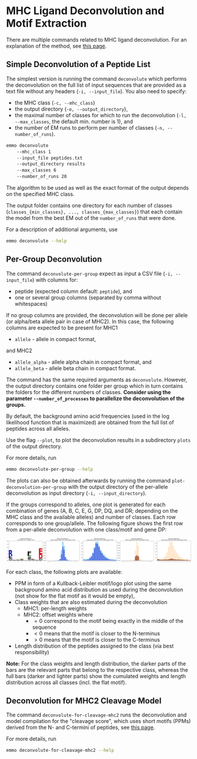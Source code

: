 # MHC Ligand Deconvolution and Motif Extraction

There are multiple commands related to MHC ligand deconvolution. For an explanation of the method,
see [this page](../explanations/em_algorithm.md).

## Simple Deconvolution of a Peptide List

The simplest version is running the command `deconvolute` which performs the deconvolution on the
full list of input sequences that are provided as a text file without any headers
(`-i, --input_file`). You also need to specify:

- the MHC class (`-c, --mhc_class`)
- the output directory (`-o, --output_directory`),
- the maximal number of classes for which to run the deconvolution (`-l, --max_classes`, the default
  min. number is 1), and
- the number of EM runs to perform per number of classes (`-n, --number_of_runs`).

```bash
emmo deconvolute
    --mhc_class 1
    --input_file peptides.txt
    --output_directory results
    --max_classes 6
    --number_of_runs 20
```

The algorithm to be used as well as the exact format of the output depends on the specified MHC
class.

The output folder contains one directory for each number of classes
(`classes_{min_classes}, ..., classes_{max_classes}`) that each contain the model from the best EM
out of the `number_of_runs` that were done.

For a description of additional arguments, use

```bash
emmo deconvolute --help
```

## Per-Group Deconvolution

The command `deconvolute-per-group` expect as input a CSV file (`-i, --input_file`) with columns
for:

- peptide (expected column default: `peptide`), and
- one or several group columns (separated by comma without whitespaces)

If no group columns are provided, the deconvolution will be done per allele (or alpha/beta allele
pair in case of MHC2). In this case, the following columns are expected to be present for MHC1

- `allele` - allele in compact format,

and MHC2

- `allele_alpha` - allele alpha chain in compact format, and
- `allele_beta` - allele beta chain in compact format.

The command has the same required arguments as `deconvolute`. However, the output directory contains
one folder per group which in turn contains the folders for the different numbers of classes.
**Consider using the parameter `--number_of_processes` to parallelize the deconvolution of the
groups.**

By default, the background amino acid frequencies (used in the log likelihood function that is
maximized) are obtained from the full list of peptides across all alleles.

Use the flag `--plot`, to plot the deconvolution results in a subdirectory `plots` of the output
directory.

For more details, run

```bash
emmo deconvolute-per-group --help
```

The plots can also be obtained afterwards by running the command `plot-deconvolution-per-group` with
the output directory of the per-allele deconvolution as input directory (`-i, --input_directory`).

If the groups correspond to alleles, one plot is generated for each combination of genes (A, B, C,
E, G, DP, DQ, and DR; depending on the MHC class and the available alleles) and number of classes.
Each row corresponds to one group/allele. The following figure shows the first row from a per-allele
deconvolution with one class/motif and gene DP:

<img src="../media/usage/deconvolution-per-allele-example.png" width="800"/>

For each class, the following plots are available:

- PPM in form of a Kullback-Leibler motif/logo plot using the same background amino acid
  distribution as used during the deconvolution (not show for the flat motif as it would be empty),
- Class weights that are also estimated during the deconvolution
  - MHC1: per-length weights
  - MHC2: offset weights where
    - $= 0$ correspond to the motif being exactly in the middle of the sequence
    - $< 0$ means that the motif is closer to the N-terminus
    - $> 0$ means that the motif is closer to the C-terminus
- Length distribution of the peptides assigned to the class (via best responsibility)

**Note:** For the class weights and length distribution, the darker parts of the bars are the
relevant parts that belong to the respective class, whereas the full bars (darker and lighter parts)
show the cumulated weights and length distribution across all classes (incl. the flat motif).

## Deconvolution for MHC2 Cleavage Model

The command `deconvolute-for-cleavage-mhc2` runs the deconvolution and model compilation for the
"cleavage score", which uses short motifs (PPMs) derived from the N- and C-termini of peptides, see
[this page](../explanations/prediction_mhc2.md).

For more details, run

```bash
emmo deconvolute-for-cleavage-mhc2 --help
```
